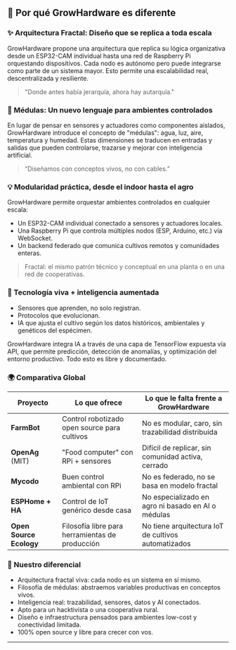 ## 🌱 Por qué GrowHardware es diferente

### ✨ Arquitectura Fractal: Diseño que se replica a toda escala

GrowHardware propone una arquitectura que replica su lógica organizativa desde un ESP32-CAM individual hasta una red de Raspberry Pi orquestando dispositivos. Cada nodo es autónomo pero puede integrarse como parte de un sistema mayor. Esto permite una escalabilidad real, descentralizada y resiliente.

> "Donde antes había jerarquía, ahora hay autarquía."

### 🧠 Médulas: Un nuevo lenguaje para ambientes controlados

En lugar de pensar en sensores y actuadores como componentes aislados, GrowHardware introduce el concepto de "médulas": agua, luz, aire, temperatura y humedad. Estas dimensiones se traducen en entradas y salidas que pueden controlarse, trazarse y mejorar con inteligencia artificial.

> “Diseñamos con conceptos vivos, no con cables.”

### 💡 Modularidad práctica, desde el indoor hasta el agro

GrowHardware permite orquestar ambientes controlados en cualquier escala:

- Un ESP32-CAM individual conectado a sensores y actuadores locales.
- Una Raspberry Pi que controla múltiples nodos (ESP, Arduino, etc.) vía WebSocket.
- Un backend federado que comunica cultivos remotos y comunidades enteras.

> Fractal: el mismo patrón técnico y conceptual en una planta o en una red de cooperativas.

### 🤖 Tecnología viva + inteligencia aumentada

- Sensores que aprenden, no solo registran.
- Protocolos que evolucionan.
- IA que ajusta el cultivo según los datos históricos, ambientales y genéticos del espécimen.

GrowHardware integra IA a través de una capa de TensorFlow expuesta vía API, que permite predicción, detección de anomalías, y optimización del entorno productivo. Todo esto es libre y documentado.

### 🌍 Comparativa Global

| Proyecto                | Lo que ofrece                                   | Lo que le falta frente a GrowHardware               |
| ----------------------- | ----------------------------------------------- | --------------------------------------------------- |
| **FarmBot**             | Control robotizado open source para cultivos    | No es modular, caro, sin trazabilidad distribuida   |
| **OpenAg** (MIT)        | "Food computer" con RPi + sensores              | Difícil de replicar, sin comunidad activa, cerrado  |
| **Mycodo**              | Buen control ambiental con RPi                  | No es federado, no se basa en modelo fractal        |
| **ESPHome + HA**        | Control de IoT genérico desde casa              | No especializado en agro ni basado en AI o médulas  |
| **Open Source Ecology** | Filosofía libre para herramientas de producción | No tiene arquitectura IoT de cultivos automatizados |

### 🚀 Nuestro diferencial

- Arquitectura fractal viva: cada nodo es un sistema en sí mismo.
- Filosofía de médulas: abstraemos variables productivas en conceptos vivos.
- Inteligencia real: trazabilidad, sensores, datos y AI conectados.
- Apto para un hacktivista o una cooperativa rural.
- Diseño e infraestructura pensados para ambientes low-cost y conectividad limitada.
- 100% open source y libre para crecer con vos.

---